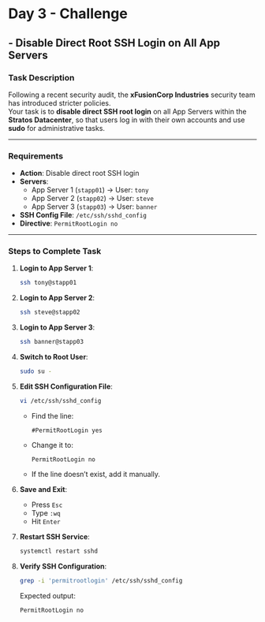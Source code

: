 # Day 3 - Challenge 

## - Disable Direct Root SSH Login on All App Servers

### Task Description
Following a recent security audit, the **xFusionCorp Industries** security team has introduced stricter policies.  
Your task is to **disable direct SSH root login** on all App Servers within the **Stratos Datacenter**, so that users log in with their own accounts and use **sudo** for administrative tasks.

---

### Requirements
- **Action**: Disable direct root SSH login  
- **Servers**:  
  - App Server 1 (`stapp01`) → User: `tony`  
  - App Server 2 (`stapp02`) → User: `steve`  
  - App Server 3 (`stapp03`) → User: `banner`  
- **SSH Config File**: `/etc/ssh/sshd_config`  
- **Directive**: `PermitRootLogin no`  

---

### Steps to Complete Task
1. **Login to App Server 1**:
    ```bash
    ssh tony@stapp01
    ```

2. **Login to App Server 2**:
    ```bash
    ssh steve@stapp02
    ```

3. **Login to App Server 3**:
    ```bash
    ssh banner@stapp03
    ```

4. **Switch to Root User**:
    ```bash
    sudo su -
    ```

5. **Edit SSH Configuration File**:
    ```bash
    vi /etc/ssh/sshd_config
    ```
    - Find the line:
      ```
      #PermitRootLogin yes
      ```
    - Change it to:
      ```
      PermitRootLogin no
      ```
    - If the line doesn’t exist, add it manually.

6. **Save and Exit**:
    - Press `Esc`  
    - Type `:wq`  
    - Hit `Enter`

7. **Restart SSH Service**:
    ```bash
    systemctl restart sshd
    ```

8. **Verify SSH Configuration**:
    ```bash
    grep -i 'permitrootlogin' /etc/ssh/sshd_config
    ```
    Expected output:
    ```
    PermitRootLogin no
    ```
